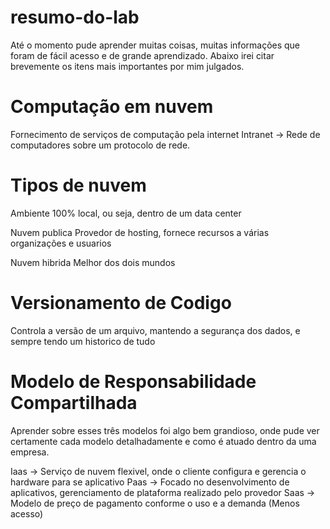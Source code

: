# resumo-do-lab
Até o momento pude aprender muitas coisas, muitas informações que foram de fácil acesso e de grande aprendizado.
Abaixo irei citar brevemente os itens mais importantes por mim julgados.

# Computação em nuvem

Fornecimento de serviços de computação pela internet
Intranet -> Rede de computadores sobre um protocolo de rede.

# Tipos de nuvem

Ambiente 100% local, ou seja, dentro de um data center

Nuvem publica
Provedor de hosting, fornece recursos a várias organizações e usuarios

Nuvem hibrida
Melhor dos dois mundos

# Versionamento de Codigo

Controla a versão de um arquivo, mantendo a segurança dos dados, e sempre tendo um historico de tudo

# Modelo de Responsabilidade Compartilhada

Aprender sobre esses três modelos foi algo bem grandioso, onde pude ver certamente cada modelo detalhadamente e como é atuado dentro da uma empresa. 

Iaas -> Serviço de nuvem flexivel, onde o cliente configura e gerencia o hardware para se aplicativo
Paas -> Focado no desenvolvimento de aplicativos, gerenciamento de plataforma realizado pelo provedor
Saas -> Modelo de preço de pagamento conforme o uso e a demanda (Menos acesso)
